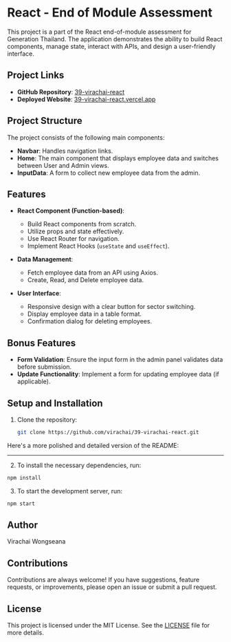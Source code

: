 # React - End of Module Assessment

This project is a part of the React end-of-module assessment for Generation Thailand. The application demonstrates the ability to build React components, manage state, interact with APIs, and design a user-friendly interface.

## Project Links

- **GitHub Repository**: [39-virachai-react](https://github.com/virachai/39-virachai-react.git)
- **Deployed Website**: [39-virachai-react.vercel.app](https://39-virachai-react.vercel.app/)

## Project Structure

The project consists of the following main components:

- **Navbar**: Handles navigation links.
- **Home**: The main component that displays employee data and switches between User and Admin views.
- **InputData**: A form to collect new employee data from the admin.

## Features

- **React Component (Function-based)**:

  - Build React components from scratch.
  - Utilize props and state effectively.
  - Use React Router for navigation.
  - Implement React Hooks (`useState` and `useEffect`).

- **Data Management**:

  - Fetch employee data from an API using Axios.
  - Create, Read, and Delete employee data.

- **User Interface**:
  - Responsive design with a clear button for sector switching.
  - Display employee data in a table format.
  - Confirmation dialog for deleting employees.

## Bonus Features

- **Form Validation**: Ensure the input form in the admin panel validates data before submission.
- **Update Functionality**: Implement a form for updating employee data (if applicable).

## Setup and Installation

1. Clone the repository:
   ```bash
   git clone https://github.com/virachai/39-virachai-react.git
   ```

Here's a more polished and detailed version of the README:

---

2. To install the necessary dependencies, run:

```bash
npm install
```

3. To start the development server, run:

```bash
npm start
```

## Author

Virachai Wongseana

## Contributions

Contributions are always welcome! If you have suggestions, feature requests, or improvements, please open an issue or submit a pull request.

## License

This project is licensed under the MIT License. See the [LICENSE](LICENSE) file for more details.
